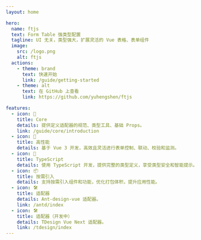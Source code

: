 ```yaml
---
layout: home

hero:
  name: ftjs
  text: Form Table 强类型配置
  tagline: UI 无关，类型强大，扩展灵活的 Vue 表格、表单组件
  image:
    src: /logo.png
    alt: ftjs
  actions:
    - theme: brand
      text: 快速开始
      link: /guide/getting-started
    - theme: alt
      text: 在 GitHub 上查看
      link: https://github.com/yuhengshen/ftjs

features:
  - icon: 🎯
    title: Core
    details: 提供定义适配器的规范、类型工具、基础 Props。
    link: /guide/core/introduction
  - icon: 🚀
    title: 高性能
    details: 基于 Vue 3 开发，高效且灵活进行表单控制、联动、校验和监测。
  - icon: 💪
    title: TypeScript
    details: 使用 TypeScript 开发，提供完整的类型定义，享受类型安全和智能提示。
  - icon: 📦
    title: 按需引入
    details: 支持按需引入组件和功能，优化打包体积，提升应用性能。
  - icon: 🛠️
    title: 适配器
    details: Ant-design-vue 适配器。
    link: /antd/index
  - icon: 🛠️
    title: 适配器（开发中）
    details: TDesign Vue Next 适配器。
    link: /tdesign/index
---
```

